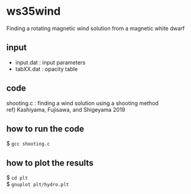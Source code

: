# ws35wind 
Finding a rotating magnetic wind solution from a magnetic white dwarf

## input
- input.dat : input parameters <br>
- tabXX.dat : opacity table 

## code
shooting.c : finding a wind solution using a shooting method <br>
ref) Kashiyama, Fujisawa, and Shigeyama 2019

## how to run the code
$ `gcc shooting.c` 

## how to plot the results
$ `cd plt` <br>
$ `gnuplot plt/hydro.plt`

